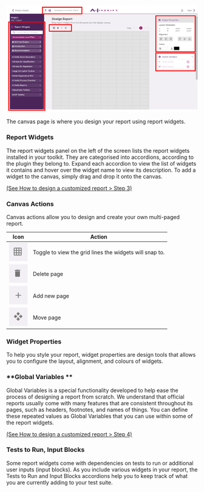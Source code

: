 ![canvas-page](../../res/user-interface-features/canvas-1.png)

The canvas page is where you design your report using report widgets.

### **Report Widgets**

The report widgets panel on the left of the screen lists the report widgets installed in your toolkit. They are categorised into accordions, according to the plugin they belong to. Expand each accordion to view the list of widgets it contains and hover over the widget name to view its description. To add a widget to the canvas, simply drag and drop it onto the canvas.

[(See How to design a customized report > Step 3)](../../using-toolkit-step-by-step/design-customized-report/3-design-report-with-widgets/)

### **Canvas Actions**

Canvas actions allow you to design and create your own multi-paged report.

| Icon                                                                | Action                                                  |
| ------------------------------------------------------------------- | ------------------------------------------------------- |
| ![toggle-grid-icon](../../res/user-interface-features/grid.png)     | Toggle to view the grid lines the widgets will snap to. |
| ![delete-page-icon](../../res/user-interface-features/delete-2.png) | Delete page                                             |
| ![add-page-icon](../../res/user-interface-features/add.png)         | Add new page                                            |
| ![move-page-icon](../../res/user-interface-features/move.png)       | Move page                                               |

### **Widget Properties**

To help you style your report, widget properties are design tools that allows you to configure the layout, alignment, and colours of widgets.

### **Global Variables **

Global Variables is a special functionality developed to help ease the process of designing a report from scratch. We understand that official reports usually come with many features that are consistent throughout its pages, such as headers, footnotes, and names of things. You can define these repeated values as Global Variables that you can use within some of the report widgets.

[(See How to design a customized report > Step 4)](../../using-toolkit-step-by-step/design-customized-report/4-using-global-variable/)

### **Tests to Run, Input Blocks**

Some report widgets come with dependencies on tests to run or additional user inputs (input blocks). As you include various widgets in your report, the Tests to Run and Input Blocks accordions help you to keep track of what you are currently adding to your test suite.
